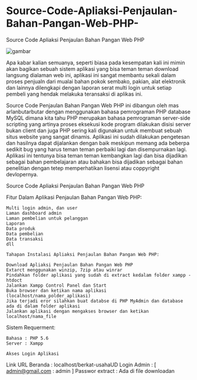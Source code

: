 # Source-Code-Apliaksi-Penjaulan-Bahan-Pangan-Web-PHP-
Source Code Apliaksi Penjaulan Bahan Pangan Web PHP 

![gambar](https://user-images.githubusercontent.com/87823530/141125039-b4c5de48-da5b-415f-83b4-6fd228a28a90.png)

Apa kabar kalian semuanya, seperti biasa pada kesempatan kali ini mimin akan bagikan sebuah sistem aplikasi yang bisa teman teman download langsung dialaman web ini, aplikasi ini sangat membantu sekali dalam proses penjualn dari mualai bahan pokok sembako, pakian, alat elektronik dan lainnya dilengkapi dengan laporan serat multi login untuk setiap pembeli yang hendak melakuka teransaksi di aplikas ini.

Source Code Penjaulan Bahan Pangan Web PHP ini dibangun oleh mas arlanbutarbutar dengan menggunakan bahasa pemrograman PHP database MySQL dimana kita tahu PHP merupakan bahasa pemrograman server-side scripting yang  artinya proses eksekusi kode program dilakukan disisi server bukan client dan juga PHP  sering kali digunakan untuk membuat sebuah situs website yang sangat dinamis.
Aplikasi ini sudah dilakukan pengetesan dan hasilnya dapat dijalankan dengan baik meskipun memang ada beberpa sedikit bug yang harus teman teman perbaiki lagi dan disempurnakan lagi. Aplikasi ini tentunya bisa teman teman kembangkan lagi dan bisa dijadikan sebagai bahan pembelajaran atau bahakan bisa dijadikan sebagai bahan penelitian dengan tetep memperhatikan lisensi atau coppyright devlopernya.

Source Code Apliaksi Penjaulan Bahan Pangan Web PHP

Fitur Dalam Aplikasi Penjaulan Bahan Pangan Web PHP:

    Multi login admin, dan user
    Laman dashboard admin
    Laman pembelian untuk pelanggan
    Laporan
    Data produk
    Data pembelian
    Data transaksi
    dll
    
    Tahapan Instalasi Apliaksi Penjaulan Bahan Pangan Web PHP:

    Download Apliaksi Penjaulan Bahan Pangan Web PHP
    Extarct menggunakan winzip, 7zip atau winrar
    Pindahkan folder aplikasi yang sudah di extract kedalam folder xampp - htdoct
    Jalankan Xampp Control Panel dan Start
    Buka browser dan ketikan nama aplikasi (localhost/nama_polder_aplikasi)
    Jika terjadi eror silahkan buat databse di PHP MyAdmin dan database ada di dalam folder aplikasi
    Jalankan aplikasi dengan mengakses browser dan ketikan localhost/nama_file

Sistem Requerment:

    Bahasa : PHP 5.6
    Server : Xampp
    
    Akses Login Aplikasi
Link URL Beranda : localhost/berkat-usahaUD
Login Admin : [ admin@gmail.com : admin ]
Passwor extract : Ada di file downloadan

